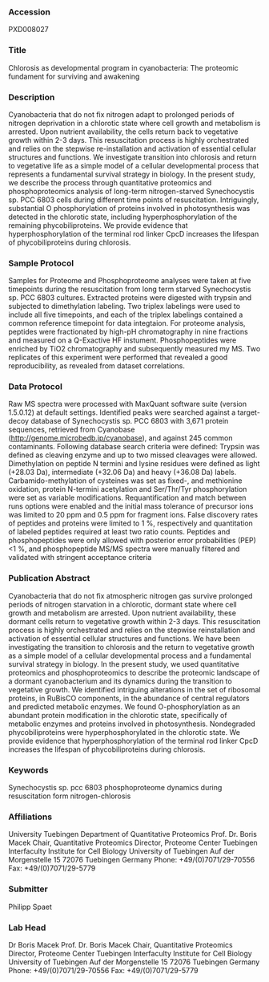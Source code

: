 ### Accession
PXD008027

### Title
Chlorosis as developmental program in cyanobacteria: The proteomic fundament for surviving and awakening

### Description
Cyanobacteria that do not fix nitrogen adapt to prolonged periods of nitrogen deprivation in a chlorotic state where cell growth and metabolism is arrested. Upon nutrient availability, the cells return back to vegetative growth within 2-3 days. This resuscitation process is highly orchestrated and relies on the stepwise re-installation and activation of essential cellular structures and functions. We investigate transition into chlorosis and return to vegetative life as a simple model of a cellular developmental process that represents a fundamental survival strategy in biology. In the present study, we describe the process through quantitative proteomics and phosphoproteomics analysis of long-term nitrogen-starved Synechocystis sp. PCC 6803 cells during different time points of resuscitation. Intriguingly, substantial O phosphorylation of proteins involved in photosynthesis was detected in the chlorotic state, including hyperphosphorylation of the remaining phycobiliproteins. We provide evidence that hyperphosphorylation of the terminal rod linker CpcD increases the lifespan of phycobiliproteins during chlorosis.

### Sample Protocol
Samples for Proteome and Phosphoproteome analyses were taken at five timepoints during the resuscitation from long term starved Synechocystis sp. PCC 6803 cultures. Extracted proteins were digested with trypsin and subjected to dimethylation labeling. Two triplex labelings were used to include all five timepoints, and each of the triplex labelings contained a common reference timepoint for data integtaion. For proteome analysis, peptides were fractionated by high-pH chromatography in nine fractions and measured on a Q-Exactive HF instument. Phosphopeptides were enriched by TiO2 chromatography and subsequently measured my MS. Two replicates of this experiment were performed that revealed a good reproducibility, as revealed from dataset correlations.

### Data Protocol
Raw MS spectra were processed with MaxQuant software suite (version 1.5.0.12) at default settings. Identified peaks were searched against a target-decoy database of Synechocystis sp. PCC 6803 with 3,671 protein sequences, retrieved from Cyanobase (http://genome.microbedb.jp/cyanobase), and against 245 common contaminants. Following database search criteria were defined: Trypsin was defined as cleaving enzyme and up to two missed cleavages were allowed. Dimethylation on peptide N termini and lysine residues were defined as light (+28.03 Da), intermediate (+32.06 Da) and heavy (+36.08 Da) labels. Carbamido-methylation of cysteines was set as fixed-, and methionine oxidation, protein N-termini acetylation and Ser/Thr/Tyr phosphorylation were set as variable modifications. Requantification and match between runs options were enabled and the initial mass tolerance of precursor ions was limited to 20 ppm and 0.5 ppm for fragment ions. False discovery rates of peptides and proteins were limited to 1 %, respectively and quantitation of labeled peptides required at least two ratio counts. Peptides and phosphopeptides were only allowed with posterior error probabilities (PEP) <1 %, and phosphopeptide MS/MS spectra were manually filtered and validated with stringent acceptance criteria

### Publication Abstract
Cyanobacteria that do not fix atmospheric nitrogen gas survive prolonged periods of nitrogen starvation in a chlorotic, dormant state where cell growth and metabolism are arrested. Upon nutrient availability, these dormant cells return to vegetative growth within 2-3 days. This resuscitation process is highly orchestrated and relies on the stepwise reinstallation and activation of essential cellular structures and functions. We have been investigating the transition to chlorosis and the return to vegetative growth as a simple model of a cellular developmental process and a fundamental survival strategy in biology. In the present study, we used quantitative proteomics and phosphoproteomics to describe the proteomic landscape of a dormant cyanobacterium and its dynamics during the transition to vegetative growth. We identified intriguing alterations in the set of ribosomal proteins, in RuBisCO components, in the abundance of central regulators and predicted metabolic enzymes. We found O-phosphorylation as an abundant protein modification in the chlorotic state, specifically of metabolic enzymes and proteins involved in photosynthesis. Nondegraded phycobiliproteins were hyperphosphorylated in the chlorotic state. We provide evidence that hyperphosphorylation of the terminal rod linker CpcD increases the lifespan of phycobiliproteins during chlorosis.

### Keywords
Synechocystis sp. pcc 6803 phosphoproteome dynamics during resuscitation form nitrogen-chlorosis

### Affiliations
University Tuebingen Department of Quantitative Proteomics
Prof. Dr. Boris Macek Chair, Quantitative Proteomics Director, Proteome Center Tuebingen Interfaculty Institute for Cell Biology University of Tuebingen Auf der Morgenstelle 15 72076 Tuebingen Germany Phone: +49/(0)7071/29-70556 Fax: +49/(0)7071/29-5779

### Submitter
Philipp Spaet

### Lab Head
Dr Boris Macek
Prof. Dr. Boris Macek Chair, Quantitative Proteomics Director, Proteome Center Tuebingen Interfaculty Institute for Cell Biology University of Tuebingen Auf der Morgenstelle 15 72076 Tuebingen Germany Phone: +49/(0)7071/29-70556 Fax: +49/(0)7071/29-5779


